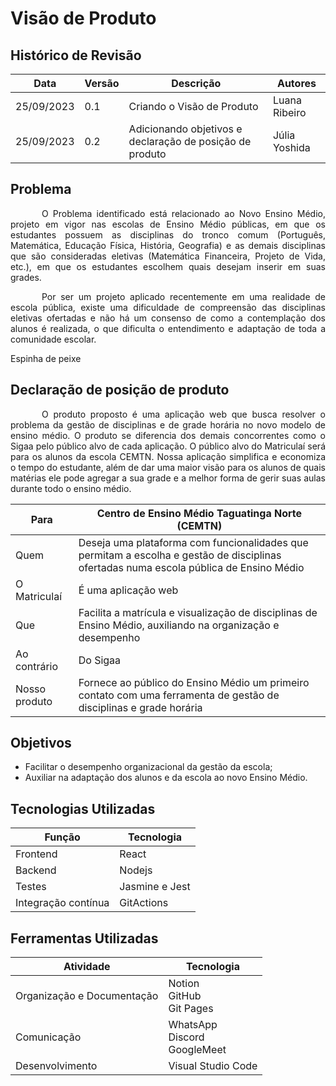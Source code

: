 # Visão de Produto

## Histórico de Revisão

| Data | Versão | Descrição | Autores |
| ---------- | ----------- | -------------- | -------------- |
| 25/09/2023 | 0.1 | Criando o Visão de Produto | Luana Ribeiro |
| 25/09/2023 | 0.2 | Adicionando objetivos e declaração de posição de produto | Júlia Yoshida |

## Problema

<p style="text-indent: 50px;text-align: justify;"> O Problema identificado está relacionado ao Novo Ensino Médio, projeto em vigor nas escolas de Ensino Médio públicas, em que os estudantes possuem as disciplinas do tronco comum (Português, Matemática, Educação Física, História, Geografia) e as demais disciplinas que são consideradas eletivas (Matemática Financeira, Projeto de Vida, etc.), em que os estudantes escolhem quais desejam inserir em suas grades.</p>

<p style="text-indent: 50px;text-align: justify;"> Por ser um projeto aplicado recentemente em uma realidade de escola pública, existe uma dificuldade de compreensão das disciplinas eletivas ofertadas e não há um consenso de como a contemplação dos alunos é realizada, o que dificulta o entendimento e adaptação de toda a comunidade escolar. </p>


Espinha de peixe

## Declaração de posição de produto

<p style="text-indent: 50px;text-align: justify;"> O produto proposto é uma aplicação web que busca resolver o problema da gestão de disciplinas e de grade horária no novo modelo de ensino médio. O produto se diferencia dos demais concorrentes como o  Sigaa pelo público alvo de cada aplicação. O público alvo do Matriculaí será para os alunos da escola CEMTN. Nossa aplicação simplifica e economiza o tempo do estudante, além de dar uma maior visão para os alunos de quais matérias ele pode agregar a sua grade e a melhor forma de gerir suas aulas durante todo o ensino médio. </p>

| Para | Centro de Ensino Médio Taguatinga Norte (CEMTN) |
| ----- | ----- |
| Quem | Deseja uma plataforma com funcionalidades que permitam a escolha e gestão de disciplinas ofertadas numa escola pública de Ensino Médio |
| O Matriculaí |  É uma aplicação web |
| Que | Facilita a matrícula e visualização de disciplinas de Ensino Médio, auxiliando na organização e desempenho |
| Ao contrário | Do Sigaa |
| Nosso produto | Fornece ao público do Ensino Médio um primeiro contato com uma ferramenta de gestão de disciplinas e grade horária |

## Objetivos

- Facilitar o desempenho organizacional da gestão da escola;
- Auxiliar na adaptação dos alunos e da escola ao novo Ensino Médio.


## Tecnologias Utilizadas

| Função | Tecnologia |
| -------------- | ------------- |
| Frontend | React |
| Backend | Nodejs |
| Testes | Jasmine e Jest |
| Integração contínua | GitActions |


## Ferramentas Utilizadas

| Atividade | Tecnologia |
| ----------------------------- | -------------------------------------- |
| Organização e Documentação| Notion </br> GitHub </br> Git Pages |
| Comunicação | WhatsApp </br> Discord </br> GoogleMeet |
| Desenvolvimento | Visual Studio Code |

